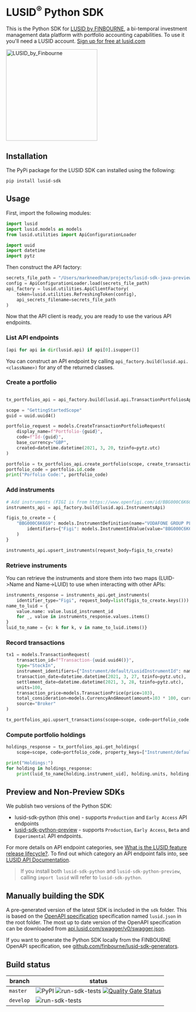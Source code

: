 # LUSID<sup>®</sup> Python SDK
This is the Python SDK for [LUSID by FINBOURNE](https://www.finbourne.com/lusid-technology), a bi-temporal investment management data platform with portfolio accounting capabilities. To use it you'll need a LUSID account. [Sign up for free at lusid.com](https://www.lusid.com/app/signup)

<a href="https://www.lusid.com/app/signup"><img src="https://content.finbourne.com/LUSID_repo.png" alt="LUSID_by_Finbourne" width="250"></a>

## Installation

The PyPi package for the LUSID SDK can installed using the following:

```
pip install lusid-sdk
```

## Usage

First, import the following modules:


```python
import lusid
import lusid.models as models
from lusid.utilities import ApiConfigurationLoader

import uuid
import datetime
import pytz
```

Then construct the API factory:

```python
secrets_file_path = "/Users/markneedham/projects/lusid-sdk-java-preview/sdk/src/test/resources/secrets.json"
config = ApiConfigurationLoader.load(secrets_file_path)
api_factory = lusid.utilities.ApiClientFactory(
    token=lusid.utilities.RefreshingToken(config),
    api_secrets_filename=secrets_file_path
)
```

Now that the API client is ready, you are ready to use the various API endpoints.

### List API endpoints

```python
[api for api in dir(lusid.api) if api[0].isupper()]
```

You can construct an API endpoint by calling `api_factory.build(lusid.api.<className>)` for any of the returned classes.

### Create a portfolio

```python

tx_portfolios_api = api_factory.build(lusid.api.TransactionPortfoliosApi)

scope = "GettingStartedScope"
guid = uuid.uuid4()

portfolio_request = models.CreateTransactionPortfolioRequest(
    display_name=f"Portfolio-{guid}",
    code=f"Id-{guid}",
    base_currency="GBP",
    created=datetime.datetime(2021, 3, 20, tzinfo=pytz.utc)
)

portfolio = tx_portfolios_api.create_portfolio(scope, create_transaction_portfolio_request=portfolio_request)
portfolio_code = portfolio.id.code
print("Porfolio Code:", portfolio_code)
```

### Add instruments

```python
# Add instruments (FIGI is from https://www.openfigi.com/id/BBG000C6K6G9)
instruments_api = api_factory.build(lusid.api.InstrumentsApi)

figis_to_create = {
    "BBG000C6K6G9": models.InstrumentDefinition(name="VODAFONE GROUP PLC",
        identifiers={"Figi": models.InstrumentIdValue(value="BBG000C6K6G9")}
    )
}

instruments_api.upsert_instruments(request_body=figis_to_create)
```

### Retrieve instruments

You can retrieve the instruments and store them into two maps (LUID->Name and Name->LUID) to use when interacting with other APIs:

```python
instruments_response = instruments_api.get_instruments(
    identifier_type="Figi", request_body=list(figis_to_create.keys()))
name_to_luid = {
    value.name: value.lusid_instrument_id
    for _, value in instruments_response.values.items()
}
luid_to_name = {v: k for k, v in name_to_luid.items()}
```

### Record transactions

```python
tx1 = models.TransactionRequest(
    transaction_id=f"Transaction-{uuid.uuid4()}",
    type="StockIn",
    instrument_identifiers={"Instrument/default/LusidInstrumentId": name_to_luid["VODAFONE GROUP PLC"]},
    transaction_date=datetime.datetime(2021, 3, 27, tzinfo=pytz.utc),
    settlement_date=datetime.datetime(2021, 3, 28, tzinfo=pytz.utc),
    units=100,
    transaction_price=models.TransactionPrice(price=103),
    total_consideration=models.CurrencyAndAmount(amount=103 * 100, currency="GBP"),
    source="Broker"
)

tx_portfolios_api.upsert_transactions(scope=scope, code=portfolio_code, transaction_request=[tx1])
```

### Compute portfolio holdings

```python
holdings_response = tx_portfolios_api.get_holdings(
    scope=scope, code=portfolio_code, property_keys=["Instrument/default/Name"]).values

print("Holdings:")
for holding in holdings_response:
    print(luid_to_name[holding.instrument_uid], holding.units, holding.cost.amount)
```

## Preview and Non-Preview SDKs

We publish two versions of the Python SDK:

* lusid-sdk-python (this one) - supports `Production` and `Early Access` API endpoints
* [lusid-sdk-python-preview](https://github.com/finbourne/lusid-sdk-python-preview) - supports `Production`, `Early Access`, `Beta` and `Experimental` API endpoints.

For more details on API endpoint categories, see [What is the LUSID feature release lifecycle?](https://support.lusid.com/knowledgebase/article/KA-01786/en-us).
To find out which category an API endpoint falls into, see [LUSID API Documentation](https://www.lusid.com/api/swagger/index.html).

> If you install both `lusid-sdk-python` and `lusid-sdk-python-preview`, calling `import lusid` will refer to `lusid-sdk-python`. 

## Manually building the SDK

A pre-generated version of the latest SDK is included in the `sdk` folder. 
This is based on the [OpenAPI specification](https://github.com/OAI/OpenAPI-Specification) specification named `lusid.json` in the root folder. The most up to date version of the OpenAPI specification can be downloaded from [api.lusid.com/swagger/v0/swagger.json](https://api.lusid.com/swagger/v0/swagger.json).

If you want to generate the Python SDK locally from the FINBOURNE OpenAPI specification, see [github.com/finbourne/lusid-sdk-generators](https://github.com/finbourne/lusid-sdk-generators).

## Build status

| branch | status |
| --- | --- |
| `master` | ![PyPI](https://img.shields.io/pypi/v/lusid-sdk?color=blue) ![run-sdk-tests](https://github.com/finbourne/lusid-sdk-python/workflows/run-sdk-tests/badge.svg?branch=master) [![Quality Gate Status](https://sonarcloud.io/api/project_badges/measure?project=finbourne_lusid-sdk-python&metric=alert_status)](https://sonarcloud.io/dashboard?id=finbourne_lusid-sdk-python) |
| `develop` | ![run-sdk-tests](https://github.com/finbourne/lusid-sdk-python/workflows/run-sdk-tests/badge.svg?branch=develop) |
